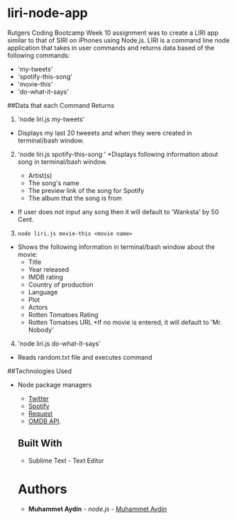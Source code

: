 # liri-node-app

Rutgers Coding Bootcamp Week 10 assignment was to create a LIRI app similar to that of SIRI on iPhones using Node.js. LIRI is a command line node application that takes in user commands and returns data based of the following commands: 
  
  * 'my-tweets'
  * 'spotify-this-song'
  * 'movie-this'
  * 'do-what-it-says'

##Data that each Command Returns

1. 'node liri.js my-tweets'
  * Displays my last 20 tweeets and when they were created in terminal/bash window.
2. 'node liri.js spotify-this-song <song name>'
  *Displays following information about song in terminal/bash window.
    * Artist(s)
    * The song's name
    * The preview link of the song for Spotify
    * The album that the song is from

  * If user does not input any song then it will default to 'Wanksta' by 50 Cent.
3. `node liri.js movie-this <movie name>`
  * Shows the following information in terminal/bash window about the movie: 
    * Title
    * Year released 
    * IMDB rating
    * Country of production
    * Language  
    * Plot
    * Actors 
    * Rotten Tomatoes Rating
    * Rotten Tomatoes URL
  *If no movie is entered, it will default to 'Mr. Nobody'

4. 'node liri.js do-what-it-says'
  * Reads random.txt file and executes command

##Technologies Used
* Node package managers
  * [Twitter](https://www.npmjs.com/package/twitter)
  * [Spotify](https://www.npmjs.com/package/spotify)
  * [Request](https://www.npmjs.com/package/request)
  * [OMDB API](http://www.omdbapi.com).
  
  ## Built With
  * Sublime Text - Text Editor

  # Authors
  * **Muhammet Aydin** - *node.js* - [Muhammet Aydin](https://github.com/muhammeta7)
